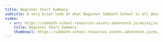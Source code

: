 ```yaml
---
title: Beginner Short Summary
subtitle: A very brief look at what Beginner Sabbath School is all about.
video:
  - src: https://sabbath-school-resources-assets.adventech.io/en/aij/aij-training-videos/assets/en-aij-beginner-short-summary.mp4
    title: Beginner Short Summary
    thumbnail: https://sabbath-school-resources-assets.adventech.io/en/aij/aij-training-videos/21-beginner-short-summary/cover.png
---
```

